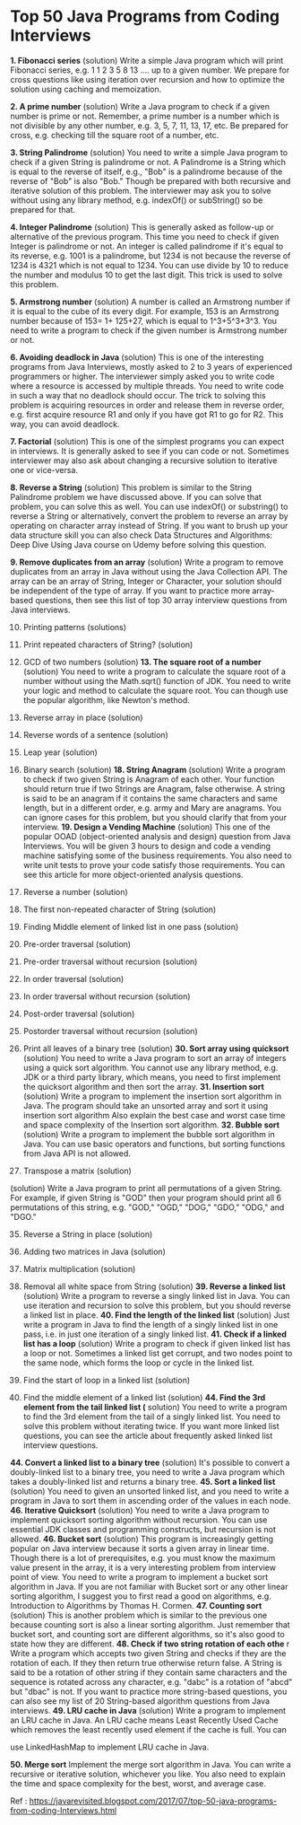 # Top 50 Java Programs from Coding Interviews

**1. Fibonacci series** (solution)
Write a simple Java program which will print Fibonacci series, e.g. 1 1 2 3 5 8 13 .... up to a
given number. We prepare for cross questions like using iteration over recursion and
how to optimize the solution using caching and memoization.

**2. A prime number** (solution)
Write a Java program to check if a given number is prime or not. Remember, a prime
number is a number which is not divisible by any other number, e.g. 3, 5, 7, 11, 13, 17,
etc. Be prepared for cross, e.g. checking till the square root of a number, etc.


**3. String Palindrome** (solution)
You need to write a simple Java program to check if a given String is palindrome or not. A
Palindrome is a String which is equal to the reverse of itself, e.g., "Bob" is a palindrome
because of the reverse of "Bob" is also "Bob." Though be prepared with both recursive
and iterative solution of this problem. The interviewer may ask you to solve without
using any library method, e.g. indexOf() or subString() so be prepared for that.

**4. Integer Palindrome** (solution)
This is generally asked as follow-up or alternative of the previous program. This time you
need to check if given Integer is palindrome or not. An integer is called palindrome if it's
equal to its reverse, e.g. 1001 is a palindrome, but 1234 is not because the reverse of
1234 is 4321 which is not equal to 1234. You can use divide by 10 to reduce the number
and modulus 10 to get the last digit. This trick is used to solve this problem.

**5. Armstrong number** (solution)
A number is called an Armstrong number if it is equal to the cube of its every digit. For
example, 153 is an Armstrong number because of 153= 1+ 125+27, which is equal to
1^3+5^3+3^3. You need to write a program to check if the given number is Armstrong
number or not.

**6. Avoiding deadlock in Java** (solution)
This is one of the interesting programs from Java Interviews, mostly asked to 2 to 3 years
of experienced programmers or higher. The interviewer simply asked you to write code
where a resource is accessed by multiple threads. You need to write code in such a way
that no deadlock should occur. The trick to solving this problem is acquiring resources in
order and release them in reverse order, e.g. first acquire resource R1 and only if you
have got R1 to go for R2. This way, you can avoid deadlock.

**7. Factorial** (solution)
This is one of the simplest programs you can expect in interviews. It is generally asked to
see if you can code or not. Sometimes interviewer may also ask about changing a
recursive solution to iterative one or vice-versa.

**8. Reverse a String** (solution)
This problem is similar to the String Palindrome problem we have discussed above. If
you can solve that problem, you can solve this as well. You can use indexOf() or
substring() to reverse a String or alternatively, convert the problem to reverse an array by
operating on character array instead of String. If you want to brush up your data
structure skill you can also check Data Structures and Algorithms: Deep Dive Using
Java course on Udemy before solving this question.

**9. Remove duplicates from an array** (solution)
Write a program to remove duplicates from an array in Java without using the Java
Collection API. The array can be an array of String, Integer or Character, your solution
should be independent of the type of array. If you want to practice more array-based
questions, then see this list of top 30 array interview questions from Java interviews.


10. Printing patterns (solutions)
11. Print repeated characters of String? (solution)
12. GCD of two numbers (solution)
**13. The square root of a number** (solution)
You need to write a program to calculate the square root of a number without using the
Math.sqrt() function of JDK. You need to write your logic and method to calculate the
square root. You can though use the popular algorithm, like Newton's method.
14. Reverse array in place (solution)
15. Reverse words of a sentence (solution)
16. Leap year (solution)
17. Binary search (solution)
**18. String Anagram** (solution)
Write a program to check if two given String is Anagram of each other. Your function
should return true if two Strings are Anagram, false otherwise. A string is said to be an
anagram if it contains the same characters and same length, but in a different order, e.g.
army and Mary are anagrams. You can ignore cases for this problem, but you should
clarify that from your interview.
**19. Design a Vending Machine** (solution)
This one of the popular OOAD (object-oriented analysis and design) question from Java
Interviews. You will be given 3 hours to design and code a vending machine satisfying
some of the business requirements. You also need to write unit tests to prove your code
satisfy those requirements. You can see this article for more object-oriented analysis
questions.
20. Reverse a number (solution)
21. The first non-repeated character of String (solution)
22. Finding Middle element of linked list in one pass (solution)
23. Pre-order traversal (solution)
24. Pre-order traversal without recursion (solution)
25. In order traversal (solution)
26. In order traversal without recursion (solution)
27. Post-order traversal (solution)


28. Postorder traversal without recursion (solution)
29. Print all leaves of a binary tree (solution)
**30. Sort array using quicksort** (solution)
You need to write a Java program to sort an array of integers using a quick sort algorithm.
You cannot use any library method, e.g. JDK or a third party library, which means, you
need to first implement the quicksort algorithm and then sort the array.
**31. Insertion sort** (solution)
Write a program to implement the insertion sort algorithm in Java. The program should
take an unsorted array and sort it using insertion sort algorithm Also explain the best
case and worst case time and space complexity of the Insertion sort algorithm.
**32. Bubble sort** (solution)
Write a program to implement the bubble sort algorithm in Java. You can use basic
operators and functions, but sorting functions from Java API is not allowed.
33. Transpose a matrix (solution)

(solution)
Write a Java program to print all permutations of a given String. For example, if given
String is "GOD" then your program should print all 6 permutations of this string, e.g.
"GOD," "OGD," "DOG," "GDO," "ODG," and "DGO."

35. Reverse a String in place (solution)
36. Adding two matrices in Java (solution)
37. Matrix multiplication (solution)


38. Removal all white space from String (solution)
**39. Reverse a linked list** (solution)
Write a program to reverse a singly linked list in Java. You can use iteration and recursion
to solve this problem, but you should reverse a linked list in place.
**40. Find the length of the linked list** (solution)
Just write a program in Java to find the length of a singly linked list in one pass, i.e. in just
one iteration of a singly linked list.
**41. Check if a linked list has a loop** (solution)
Write a program to check if given linked list has a loop or not. Sometimes a linked list get
corrupt, and two nodes point to the same node, which forms the loop or cycle in the
linked list.
42. Find the start of loop in a linked list (solution)
43. Find the middle element of a linked list (solution)
**44. Find the 3rd element from the tail linked list (** solution)
You need to write a program to find the 3rd element from the tail of a singly linked list.
You need to solve this problem without iterating twice. If you want more linked list
questions, you can see the article about frequently asked linked list interview questions.


**44. Convert a linked list to a binary tree** (solution)
It's possible to convert a doubly-linked list to a binary tree, you need to write a Java
program which takes a doubly-linked list and returns a binary tree.
**45. Sort a linked list** (solution)
You need to given an unsorted linked list, and you need to write a program in Java to sort
them in ascending order of the values in each node.
**46. Iterative Quicksort** (solution)
You need to write a Java program to implement quicksort sorting algorithm without
recursion. You can use essential JDK classes and programming constructs, but recursion
is not allowed.
**46. Bucket sort** (solution)
This program is increasingly getting popular on Java interview because it sorts a given
array in linear time. Though there is a lot of prerequisites, e.g. you must know the
maximum value present in the array, it is a very interesting problem from interview point
of view. You need to write a program to implement a bucket sort algorithm in Java. If you
are not familiar with Bucket sort or any other linear sorting algorithm, I suggest you to
first read a good on algorithms, e.g. Introduction to Algorithms by Thomas H. Cormen.
**47. Counting sort** (solution)
This is another problem which is similar to the previous one because counting sort is
also a linear sorting algorithm. Just remember that bucket sort, and counting sort are
different algorithms, so it's also good to state how they are different.
**48. Check if two string rotation of each othe** r
Write a program which accepts two given String and checks if they are the rotation of
each. If they then return true otherwise return false. A String is said to be a rotation of
other string if they contain same characters and the sequence is rotated across any
character, e.g. "dabc" is a rotation of "abcd" but "dbac" is not. If you want to practice
more string-based questions, you can also see my list of 20 String-based algorithm
questions from Java interviews.
**49. LRU cache in Java** (solution)
Write a program to implement an LRU cache in Java. An LRU cache means Least Recently
Used Cache which removes the least recently used element if the cache is full. You can


use LinkedHashMap to implement LRU cache in Java.

**50. Merge sort**
Implement the merge sort algorithm in Java. You can write a recursive or iterative
solution, whichever you like. You also need to explain the time and space complexity for
the best, worst, and average case.

Ref : https://javarevisited.blogspot.com/2017/07/top-50-java-programs-from-coding-Interviews.html

